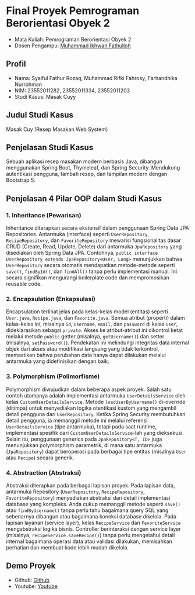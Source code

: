 # Final Proyek Pemrograman Berorientasi Obyek 2
<ul>
  <li>Mata Kuliah: Pemrograman Berorientasi Obyek 2</li>
  <li>Dosen Pengampu: <a href="https://github.com/Muhammad-Ikhwan-Fathulloh">Muhammad Ikhwan Fathulloh</a></li>
</ul>

## Profil
<ul>
  <li>Nama: Syaiful Fathur Rozaq, Muhammad Rifki Fahrosy, Farhandhika Nurrohman</li>
  <li>NIM: 23552011282, 23552011334, 23552011203</li>
  <li>Studi Kasus: Masak Cuyy</li>
</ul>

## Judul Studi Kasus
<p>Masak Cuy (Resep Masakan Web System)</p>

## Penjelasan Studi Kasus
<p>Sebuah aplikasi resep masakan modern berbasis Java, dibangun menggunakan Spring Boot, Thymeleaf, dan Spring Security. Mendukung autentikasi pengguna, tambah resep, dan tampilan modern dengan Bootstrap 5.</p>

## Penjelasan 4 Pilar OOP dalam Studi Kasus

### 1. Inheritance (Pewarisan)
<p>Inheritance diterapkan secara ekstensif dalam penggunaan Spring Data JPA Repositories. Antarmuka (interface) seperti <code>UserRepository</code>, <code>RecipeRepository</code>, dan <code>FavoriteRepository</code> mewarisi fungsionalitas dasar CRUD (Create, Read, Update, Delete) dari antarmuka <code>JpaRepository</code> yang disediakan oleh Spring Data JPA. Contohnya, <code>public interface UserRepository extends JpaRepository&lt;User, Long&gt;</code> menunjukkan bahwa <code>UserRepository</code> secara otomatis mendapatkan metode-metode seperti <code>save()</code>, <code>findById()</code>, dan <code>findAll()</code> tanpa perlu implementasi manual. Ini secara signifikan mengurangi boilerplate code dan mempromosikan reusable code.</p>

### 2. Encapsulation (Enkapsulasi)
<p>Encapsulation terlihat jelas pada kelas-kelas model (entitas) seperti <code>User.java</code>, <code>Recipe.java</code>, dan <code>Favorite.java</code>. Semua atribut (properti) dalam kelas-kelas ini, misalnya <code>id</code>, <code>username</code>, <code>email</code>, dan <code>password</code> di kelas <code>User</code>, dideklarasikan sebagai <code>private</code>. Akses ke atribut-atribut ini dikontrol ketat melalui metode <code>public</code> getter (misalnya, <code>getUsername()</code>) dan setter (misalnya, <code>setPassword()</code>). Pendekatan ini melindungi integritas data internal objek dari akses atau modifikasi langsung yang tidak terkontrol, memastikan bahwa perubahan data hanya dapat dilakukan melalui antarmuka yang didefinisikan dengan baik.</p>

### 3. Polymorphism (Polimorfisme)
<p>Polymorphism diwujudkan dalam beberapa aspek proyek. Salah satu contoh utamanya adalah implementasi antarmuka <code>UserDetailsService</code> oleh kelas <code>CustomUserDetailsService</code>. Metode <code>loadUserByUsername()</code> di-override (ditimpa) untuk menyediakan logika otentikasi kustom yang mengambil detail pengguna dari <code>UserRepository</code>. Ketika Spring Security membutuhkan detail pengguna, ia memanggil metode ini melalui referensi <code>UserDetailsService</code> (tipe antarmuka), tetapi pada saat runtime, implementasi spesifik dari <code>CustomUserDetailsService</code>-lah yang dieksekusi. Selain itu, penggunaan generics pada <code>JpaRepository&lt;T, ID&gt;</code> juga menunjukkan polymorphism parametrik, di mana satu antarmuka (<code>JpaRepository</code>) dapat beroperasi pada berbagai tipe entitas (misalnya <code>User</code> atau <code>Recipe</code>) secara generik.</p>

### 4. Abstraction (Abstraksi)
<p>Abstraksi diterapkan pada berbagai lapisan proyek. Pada lapisan data, antarmuka Repository (<code>UserRepository</code>, <code>RecipeRepository</code>, <code>FavoriteRepository</code>) menyediakan abstraksi dari detail implementasi database yang kompleks. Anda cukup memanggil metode seperti <code>save()</code> atau <code>findByUsername()</code> tanpa perlu tahu bagaimana query SQL yang sebenarnya dibangun atau bagaimana koneksi database dikelola. Pada lapisan layanan (service layer), kelas <code>RecipeService</code> dan <code>FavoriteService</code> mengabstraksi logika bisnis. Controller berinteraksi dengan service layer (misalnya, <code>recipeService.saveRecipe()</code>) tanpa perlu mengetahui detail internal bagaimana operasi data atau validasi dilakukan, memisahkan perhatian dan membuat kode lebih mudah dikelola.</p>

## Demo Proyek
<ul>
  <li>Github: <a href="">Github</a></li>
  <li>Youtube: <a href="">Youtube</a></li>
</ul>
